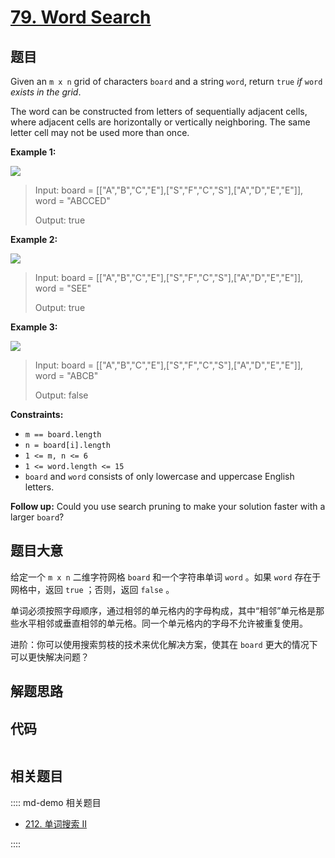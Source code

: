 # [79. Word Search](https://leetcode.com/problems/word-search/)

## 题目

Given an `m x n` grid of characters `board` and a string `word`, return `true`
_if_ `word` _exists in the grid_.

The word can be constructed from letters of sequentially adjacent cells, where
adjacent cells are horizontally or vertically neighboring. The same letter
cell may not be used more than once.

**Example 1:**

![](https://assets.leetcode.com/uploads/2020/11/04/word2.jpg)

> Input: board = [["A","B","C","E"],["S","F","C","S"],["A","D","E","E"]], word = "ABCCED"
>
> Output: true

**Example 2:**

![](https://assets.leetcode.com/uploads/2020/11/04/word-1.jpg)

> Input: board = [["A","B","C","E"],["S","F","C","S"],["A","D","E","E"]], word = "SEE"
>
> Output: true

**Example 3:**

![](https://assets.leetcode.com/uploads/2020/10/15/word3.jpg)

> Input: board = [["A","B","C","E"],["S","F","C","S"],["A","D","E","E"]], word = "ABCB"
>
> Output: false

**Constraints:**

- `m == board.length`
- `n = board[i].length`
- `1 <= m, n <= 6`
- `1 <= word.length <= 15`
- `board` and `word` consists of only lowercase and uppercase English letters.

**Follow up:** Could you use search pruning to make your solution faster with
a larger `board`?

## 题目大意

给定一个 `m x n` 二维字符网格 `board` 和一个字符串单词 `word` 。如果 `word` 存在于网格中，返回 `true` ；否则，返回 `false` 。

单词必须按照字母顺序，通过相邻的单元格内的字母构成，其中“相邻”单元格是那些水平相邻或垂直相邻的单元格。同一个单元格内的字母不允许被重复使用。

进阶：你可以使用搜索剪枝的技术来优化解决方案，使其在 `board` 更大的情况下可以更快解决问题？

## 解题思路

## 代码

```javascript

```

## 相关题目

:::: md-demo 相关题目

- [212. 单词搜索 II](https://leetcode.com/problems/word-search-ii)

::::
